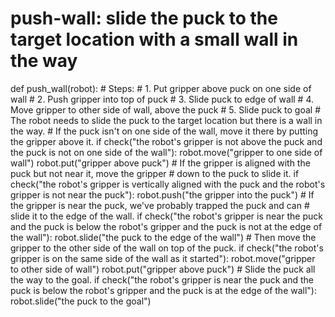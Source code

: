# push-wall: slide the puck to the target location with a small wall in the way
def push_wall(robot):
    # Steps:
    #  1. Put gripper above puck on one side of wall
    #  2. Push gripper into top of puck
    #  3. Slide puck to edge of wall
    #  4. Move gripper to other side of wall, above the puck
    #  5. Slide puck to goal
    # The robot needs to slide the puck to the target location but there is a wall in the way.
    # If the puck isn't on one side of the wall, move it there by putting the gripper above it.
    if check("the robot's gripper is not above the puck and the puck is not on one side of the wall"):
        robot.move("gripper to one side of wall")
        robot.put("gripper above puck")
    # If the gripper is aligned with the puck but not near it, move the gripper
    # down to the puck to slide it.
    if check("the robot's gripper is vertically aligned with the puck and the robot's gripper is not near the puck"):
        robot.push("the gripper into the puck")
    # If the gripper is near the puck, we've probably trapped the puck and can
    # slide it to the edge of the wall.
    if check("the robot's gripper is near the puck and the puck is below the robot's gripper and the puck is not at the edge of the wall"):
        robot.slide("the puck to the edge of the wall")
    # Then move the gripper to the other side of the wall on top of the puck.
    if check("the robot's gripper is on the same side of the wall as it started"):
        robot.move("gripper to other side of wall")
        robot.put("gripper above puck")
    # Slide the puck all the way to the goal.
    if check("the robot's gripper is near the puck and the puck is below the robot's gripper and the puck is at the edge of the wall"):
        robot.slide("the puck to the goal")